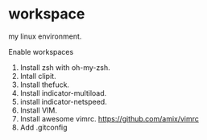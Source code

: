 # workspace
my linux environment. 

Enable workspaces

1. Install zsh with oh-my-zsh.
2. Intall clipit.
3. Install thefuck.
4. Install indicator-multiload.
5. install indicator-netspeed.
6. Install VIM.
7. Install awesome vimrc. https://github.com/amix/vimrc
8. Add .gitconfig
